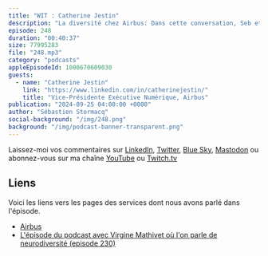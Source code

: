 ```yaml
---
title: "WIT : Catherine Jestin"
description: "La diversité chez Airbus: Dans cette conversation, Seb et Catherine Gestin, Vice-Présidente chez Airbus, discutent de l'importance de la diversité et de l'inclusion dans l'industrie technologique, en particulier au sein d'Airbus.\nCatherine partage son parcours, passant d'un background en affaires à un rôle de leadership dans une entreprise technologique, soulignant la nécessité de perspectives diverses pour favoriser l'innovation. Ils explorent les différentes initiatives mises en place par Airbus pour améliorer la diversité de genre, l'inclusion culturelle et le soutien aux personnes en situation de handicap. Catherine souligne l'impact positif de ces efforts sur la créativité des équipes, les performances de l'entreprise et la rétention des employés, tout en reconnaissant les défis persistants et les différences culturelles dans la promotion de la diversité dans différentes régions."
episode: 248
duration: "00:40:37"
size: 77995283
file: "248.mp3"
category: "podcasts"
appleEpisodeId: 1000670609030
guests:
  - name: "Catherine Jestin"
    link: "https://www.linkedin.com/in/catherinejestin/"
    title: "Vice-Présidente Exécutive Numérique, Airbus"
publication: "2024-09-25 04:00:00 +0000"
author: "Sébastien Stormacq"
social-background: "/img/248.png"
background: "/img/podcast-banner-transparent.png"
---
```


Laissez-moi vos commentaires sur [LinkedIn](https://www.linkedin.com/in/sebastienstormacq/), [Twitter](https://twitter.com/sebsto), [Blue Sky](https://bsky.app/profile/sebsto.bsky.social), [Mastodon](https://awscommunity.social/@sebsto) ou abonnez-vous sur ma chaîne [YouTube](https://www.youtube.com/sebsto) ou [Twitch.tv](https://www.twitch.tv/sebAWS)

## Liens

Voici les liens vers les pages des services dont nous avons parlé dans l'épisode.

- [Airbus](https://www.airbus.com/fr)
- [L'épisode du podcast avec Virgine Mathivet où l'on parle de neurodiversité (episode 230)](https://francais.podcast.go-aws.com/web/podcasts/episode_230/index.html)
